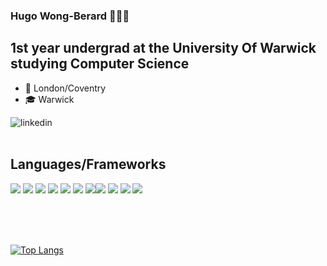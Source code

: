 ### Hugo **Wong-Berard** 👋👋👋

## 1st year undergrad at the University Of Warwick studying Computer Science

- 📍 London/Coventry
- 🎓 Warwick
  <br />

<!-- [<img align="left" alt="linkedin" width="60px" src="https://img.icons8.com/doodle/480/000000/linkedin--v2.png" />][linkedin] -->
<img src="https://img.shields.io/static/v1?label=&message=Linkedin&color=0077B5&logo=typescript&logoColor=white&link=https://linkedin.com/in/hugo-wb/&logoWidth=40" alt="linkedin"/> 
<br />
<br />

## Languages/Frameworks

<!-- SOURCE: -->

<!-- <img src="https://img.shields.io/static/v1?label=&message=TypeScript&color=007ACC&logo=typescript&logoColor=white" />
<img src="https://img.shields.io/static/v1?label=&message=React&color=61DAFB&logo=react&logoColor=black" />
<img src="https://img.shields.io/static/v1?label=&message=Node.js&color=339933&logo=node.js&logoColor=white" />
<img src="https://img.shields.io/static/v1?label=&message=PostgreSQL&color=336791&logo=PostgreSQL&logoColor=white" />
<img src="https://img.shields.io/static/v1?label=&message=Git&color=F05032&logo=git&logoColor=white" />
<img src="https://img.shields.io/static/v1?label=&message=GitHub&color=181717&logo=github&logoColor=white" />
<img src="https://img.shields.io/static/v1?label=&message=Visual%20Studio%20Code&color=007ACC&logo=visual-studio-code&logoColor=white" />
<img src="https://img.shields.io/static/v1?label=&message=Python&color=3776AB&logo=python&logoColor=white" />
<img src="https://img.shields.io/static/v1?label=&message=Notion&color=000000&logo=Notion&logoColor=white" />
<img src="https://img.shields.io/static/v1?label=&message=Java&color=007396&logo=java&logoColor=white" />
<img src="https://img.shields.io/static/v1?label=&message=Spring&color=6DB33F&logo=spring&logoColor=white" /> -->

<!-- OUTPUT: -->

<img src="https://img.shields.io/static/v1?label=&message=TypeScript&color=007ACC&logo=typescript&logoColor=white" /> <img src="https://img.shields.io/static/v1?label=&message=React&color=61DAFB&logo=react&logoColor=black" /> <img src="https://img.shields.io/static/v1?label=&message=Node.js&color=339933&logo=node.js&logoColor=white" /> <img src="https://img.shields.io/static/v1?label=&message=PostgreSQL&color=336791&logo=PostgreSQL&logoColor=white" /> <img src="https://img.shields.io/static/v1?label=&message=Git&color=F05032&logo=git&logoColor=white" /> <img src="https://img.shields.io/static/v1?label=&message=GitHub&color=181717&logo=github&logoColor=white" /> <img src="https://img.shields.io/static/v1?label=&message=Visual%20Studio%20Code&color=007ACC&logo=visual-studio-code&logoColor=white" /><img src="https://img.shields.io/static/v1?label=&message=Python&color=3776AB&logo=python&logoColor=white" /> <img src="https://img.shields.io/static/v1?label=&message=Notion&color=000000&logo=Notion&logoColor=white" /> <img src="https://img.shields.io/static/v1?label=&message=Java&color=007396&logo=java&logoColor=white" />
<img src="https://img.shields.io/static/v1?label=&message=Spring&color=6DB33F&logo=spring&logoColor=white" />

<br />
<br />
<!-- [![Anurag's github stats](https://github-readme-stats.vercel.app/api?username=hugo-wb&show_icons=true)](https://github.com/anuraghazra/github-readme-stats) -->
<br />

[![Top Langs](https://github-readme-stats.vercel.app/api/top-langs/?username=hugo-wb&layout=compact)](https://github.com/anuraghazra/github-readme-stats)

[website]: http://hugo-wb.github.io/hugo-wb
[linkedin]: https://www.linkedin.com/in/hugo-wong-berard-4499b91a0/
